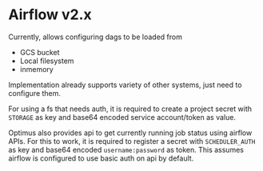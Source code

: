 # Airflow v2.x

Currently, allows configuring dags to be loaded from
- GCS bucket
- Local filesystem
- inmemory

Implementation already supports variety of other systems, just need to configure them.
  
For using a fs that needs auth, it is required to create a project secret with
`STORAGE` as key and base64 encoded service account/token as value.

Optimus also provides api to get currently running job status using airflow APIs.
For this to work, it is required to register a secret with `SCHEDULER_AUTH` as key and
base64 encoded `username:password` as token. This assumes airflow is configured
to use basic auth on api by default.
